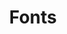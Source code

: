 ---
word: "true"

title: "Fonts"

categories: ['']

tags: ['Fonts']

arwords: 'حروف مطبعية'
arwords2: 'الخطوط'

arexps: []

enwords: ['Fonts']

enexps: []

arlexicons: 
 - 'ح'
 - 'خ'

enlexicons: 'F'

authors: ['Ruqayya Roshdy']

translators: ['X']

citations: 'تطبيقات أساسية في المعالجة الآلية للغة العربية'

sources: 'مركز الملك عبدالله بن عبدالعزيز الدولي لخدمة اللغة العربية'

slug: ""
---